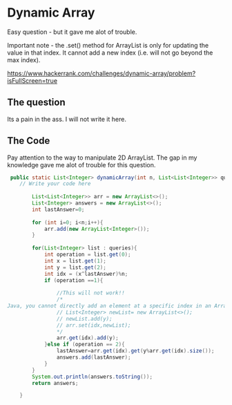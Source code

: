 # Dynamic Array

Easy question - but it gave me alot of trouble.

Important note - the .set() method for ArrayList is only for updating the value in that index. It cannot add a new index (i.e. will not go beyond the max index).

https://www.hackerrank.com/challenges/dynamic-array/problem?isFullScreen=true

## The question

Its a pain in the ass. I will not write it here.


## The Code

Pay attention to the way to manipulate 2D ArrayList. The gap in my knowledge gave me alot of trouble for this question.

```java
 public static List<Integer> dynamicArray(int n, List<List<Integer>> queries) {
    // Write your code here
    
        List<List<Integer>> arr = new ArrayList<>();
        List<Integer> answers = new ArrayList<>();
        int lastAnswer=0;
        
        for (int i=0; i<n;i++){
            arr.add(new ArrayList<Integer>());
        }
        
        for(List<Integer> list : queries){
            int operation = list.get(0);
            int x = list.get(1);
            int y = list.get(2);
            int idx = (x^lastAnswer)%n;
            if (operation ==1){
                
                //This will not work!!
                /*
Java, you cannot directly add an element at a specific index in an ArrayList if the list does not have enough elements to reach that index. The .set() method in ArrayList is used to replace an element at a specific index, not to add a new element at an index beyond the current size of the list.
                // List<Integer> newList= new ArrayList<>();
                // newList.add(y);
                // arr.set(idx,newList);
                */
                arr.get(idx).add(y);
            }else if (operation == 2){
                lastAnswer=arr.get(idx).get(y%arr.get(idx).size());
                answers.add(lastAnswer);
            }
        }
        System.out.println(answers.toString());
        return answers;

    }

```